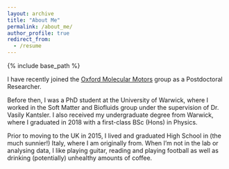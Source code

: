 ```yaml
---
layout: archive
title: "About Me"
permalink: /about_me/
author_profile: true
redirect_from:
  - /resume
---
```


{% include base_path %}

I have recently joined the [Oxford Molecular Motors](https://www.physics.ox.ac.uk/research/group/oxford-molecular-motors) group as a Postdoctoral Researcher.

Before then, I was a PhD student at the University of Warwick, where I worked in the Soft Matter and Biofluids group under the supervision of Dr. Vasily Kantsler. I also received my undergraduate degree from Warwick, where I graduated in 2018 with a first-class BSc (Hons) in Physics.

Prior to moving to the UK in 2015, I lived and graduated High School in (the much sunnier!) Italy, where I am originally from. When I’m not in the lab or analysing data, I like playing guitar, reading and playing football as well as drinking (potentially) unhealthy amounts of coffee.
